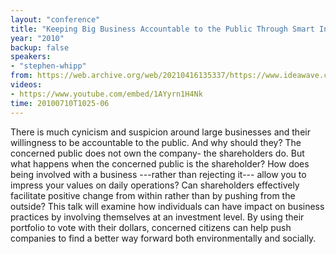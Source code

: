 ```yaml
---
layout: "conference"
title: "Keeping Big Business Accountable to the Public Through Smart Investing"
year: "2010"
backup: false
speakers:
- "stephen-whipp"
from: https://web.archive.org/web/20210416135337/https://www.ideawave.ca/the-conference/keeping-big-business-accountable-to-the-public-through-smart-investing
videos:
- https://www.youtube.com/embed/1AYyrn1H4Nk
time: 20100710T1025-06
---
```


There is much cynicism and suspicion around large businesses and their
willingness to be accountable to the public. And why should they? The
concerned public does not own the company- the shareholders do. But what
happens when the concerned public is the shareholder? How does being involved
with a business ---rather than rejecting it--- allow you to impress your values on
daily operations? Can shareholders effectively facilitate positive change from
within rather than by pushing from the outside? This talk will examine how
individuals can have impact on business practices by involving themselves at
an investment level. By using their portfolio to vote with their dollars,
concerned citizens can help push companies to find a better way forward both
environmentally and socially.

